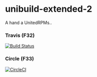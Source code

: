 # unibuild-extended-2

A hand a UnitedRPMs..


### Travis (F32)


[![Build Status](https://travis-ci.org/UnitedRPMS-devel/unibuild-extended-2.svg?branch=master)](https://travis-ci.org/UnitedRPMS-devel/unibuild-extended-2)



### Circle (F33)



[![CircleCI](https://circleci.com/gh/UnitedRPMS-devel/unibuild-extended-2.svg?style=svg)](https://circleci.com/gh/UnitedRPMS-devel/unibuild-extended-2)


